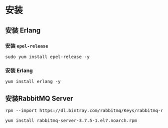 # 安装

## 安装 Erlang

### 安装 ```epel-release```

<pre>
sudo yum install epel-release -y
</pre>

### 安装 Erlang

<pre>
yum install erlang -y
</pre>

## 安装RabbitMQ Server

<pre>
rpm --import https://dl.bintray.com/rabbitmq/Keys/rabbitmq-release-signing-key.asc

yum install rabbitmq-server-3.7.5-1.el7.noarch.rpm
</pre>